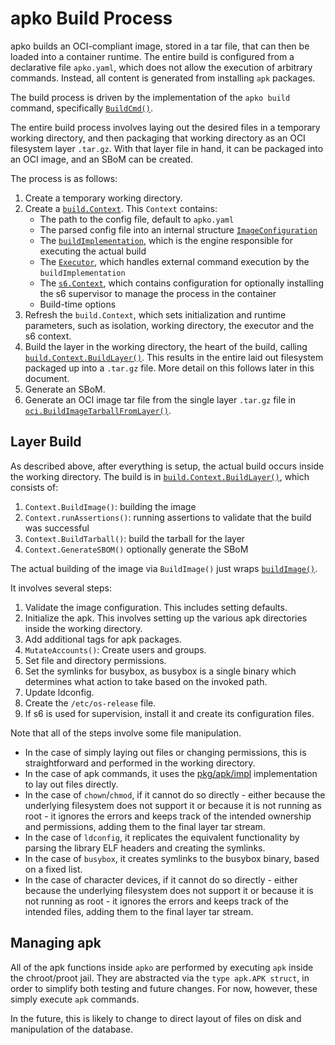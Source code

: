 # apko Build Process

apko builds an OCI-compliant image, stored in a tar file, that can then be loaded into a container runtime.
The entire build is configured from a declarative file `apko.yaml`, which does not allow the execution of arbitrary
commands. Instead, all content is generated from installing `apk` packages.

The build process is driven by the implementation of the `apko build` command, specifically
[`BuildCmd()`](../internal/cli/build.go#L104).

The entire build process involves laying out the desired files in a temporary working directory, and then
packaging that working directory as an OCI filesystem layer `.tar.gz`. With that layer file in hand,
it can be packaged into an OCI image, and an SBoM can be created.

The process is as follows:

1. Create a temporary working directory.
1. Create a [`build.Context`](../pkg/build/build.go#L37-45). This `Context` contains:
   * The path to the config file, default to `apko.yaml`
   * The parsed config file into an internal structure [`ImageConfiguration`](../pkg/build/types/types.go#L55-83)
   * The [`buildImplementation`](../pkg/build/build_implementation.go#L43-59), which is the engine responsible for executing the actual build
   * The [`Executor`](../pkg/exec/exec.go#L26-31), which handles external command execution by the `buildImplementation`
   * The [`s6.Context`](../pkg/s6/s6.go#L23-26), which contains configuration for optionally installing the s6 supervisor to manage the process in the container
   * Build-time options
1. Refresh the `build.Context`, which sets initialization and runtime parameters, such as isolation, working directory, the executor and the s6 context.
1. Build the layer in the working directory, the heart of the build, calling [`build.Context.BuildLayer()`](../pkg/build/build.go#L80-109). This results in the entire laid out filesystem packaged up into a `.tar.gz` file. More detail on this follows later in this document.
1. Generate an SBoM.
1. Generate an OCI image tar file from the single layer `.tar.gz` file in [`oci.BuildImageTarballFromLayer()`](../pkg/build/oci/oci.go#L285).

## Layer Build

As described above, after everything is setup, the actual build occurs inside the working directory.
The build is in [`build.Context.BuildLayer()`](../pkg/build/build.go#L80-109), which consists of:

1. `Context.BuildImage()`: building the image
1. `Context.runAssertions()`: running assertions to validate that the build was successful
1. `Context.BuildTarball()`: build the tarball for the layer
1. `Context.GenerateSBOM()` optionally generate the SBoM

The actual building of the image via `BuildImage()` just wraps [`buildImage()`](../pkg/build/build_implementation.go#L195-247).

It involves several steps:

1. Validate the image configuration. This includes setting defaults.
1. Initialize the apk. This involves setting up the various apk directories inside the working directory.
1. Add additional tags for apk packages.
1. `MutateAccounts()`: Create users and groups.
1. Set file and directory permissions.
1. Set the symlinks for busybox, as busybox is a single binary which determines what action to take based on the invoked path.
1. Update ldconfig.
1. Create the `/etc/os-release` file.
1. If s6 is used for supervision, install it and create its configuration files.

Note that all of the steps involve some file manipulation.

* In the case of simply laying out files or changing permissions, this is straightforward and performed in the working directory.
* In the case of apk commands, it uses the [pkg/apk/impl](../pkg/apk/impl/) implementation to lay out files directly.
* In the case of `chown`/`chmod`, if it cannot do so directly - either because the underlying filesystem does not support it or because it is not running as root - it ignores the errors and keeps track of the intended ownership and permissions, adding them to the final layer tar stream.
* In the case of `ldconfig`, it replicates the equivalent functionality by parsing the library ELF headers and creating the symlinks.
* In the case of `busybox`, it creates symlinks to the busybox binary, based on a fixed list.
* In the case of character devices, if it cannot do so directly - either because the underlying filesystem does not support it or because it is not running as root - it ignores the errors and keeps track of the intended files, adding them to the final layer tar stream.

## Managing apk

All of the apk functions inside `apko` are performed by executing `apk` inside the chroot/proot jail.
They are abstracted via the `type apk.APK struct`, in order to simplify both testing and future changes.
For now, however, these simply execute `apk` commands.

In the future, this is likely to change to direct layout of files on disk and manipulation of the database.